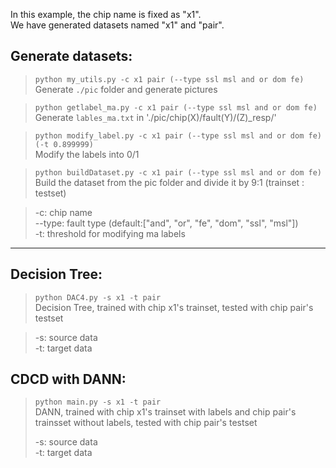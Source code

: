 In this example, the chip name is fixed as "x1".  
We have generated datasets named "x1" and "pair".  

## Generate datasets:
> `python my_utils.py -c x1 pair (--type ssl msl and or dom fe)`  
> Generate `./pic` folder and generate pictures

> `python getlabel_ma.py -c x1 pair (--type ssl msl and or dom fe)` 
> Generate `lables_ma.txt` in './pic/chip(X)/fault(Y)/(Z)_resp/'  

> `python modify_label.py -c x1 pair (--type ssl msl and or dom fe) (-t 0.899999)`  
> Modify the labels into 0/1  

> `python buildDataset.py -c x1 pair (--type ssl msl and or dom fe)`  
> Build the dataset from the pic folder and divide it by 9:1 (trainset : testset)

> 
> -c: chip name  
> --type: fault type (default:["and", "or", "fe", "dom", "ssl", "msl"])  
> -t: threshold for modifying ma labels  

----
## Decision Tree:
> `python DAC4.py -s x1 -t pair`  
> Decision Tree, trained with chip x1's trainset, tested with chip pair's testset

> 
> -s: source data  
> -t: target data


## CDCD with DANN:  
> `python main.py -s x1 -t pair`  
> DANN, trained with chip x1's trainset with labels and chip pair's trainsset without labels, tested with chip pair's testset
>   
> -s: source data  
> -t: target data
